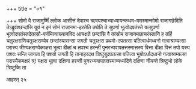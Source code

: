 +++
title = "०१"

+++
सोमो वै राजामुष्मिँ ल्लोक आसीत्तं देवाश्च
ऋषयश्चाभ्याध्यायन्कथम-यमस्मान्सोमो
राजागछेदिति तेऽब्रुवंश्छन्दांसि यूयं न इमं सोमं राजानमा-हरतेति तथेति ते
सुपर्णा भूत्वोदपतंस्ते यत्सुपर्णा
भूत्वोदपतंस्तदेतत्सौ-पर्णमित्याख्यानविद
आचक्षते छन्दांसि वै तत्सोमं राजानमछाचरंस्तानि ह तर्हि
चतुरक्षराणिचतुरक्षराण्येव
छन्दांस्यासन्सा जगती चतुरक्षरा प्रथमो-दपतत्सा
पतित्वार्धमध्वनो गत्वाश्राम्यत्सा परास्य
त्रीण्यक्षराण्येकाक्षरा भूत्वा दीक्षां च
तपश्च हरन्ती पुनरभ्यवापतत्तस्मात्तस्य वित्ता दीक्षा वित्तं तपो
यस्य पशवः सन्ति जागता हि पशवो जगती हि तानाहरदथ त्रिष्टुबुदपतत्सा
पतित्वा भूयोऽर्धादध्वनो गत्वाश्राम्यत्सा परास्यैकमक्षरं त्र्\!
यक्षरा भूत्वा दक्षिणा हरन्ती पुनरभ्यवापतत्तस्मान्मध्यंदिने दक्षिणा
नीयन्ते त्रिष्टुभो लोके त्रिष्टुब्भि ता 

आहरत् २५

 